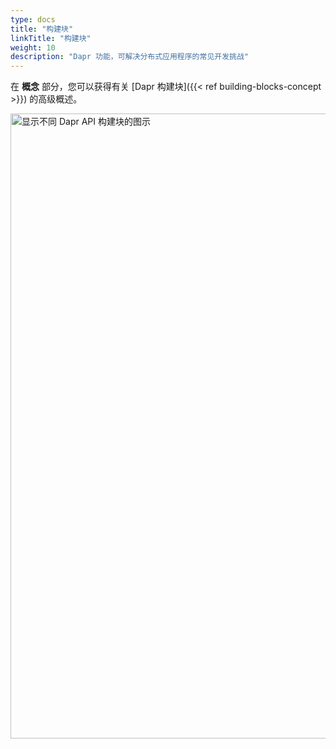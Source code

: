 ```yaml
---
type: docs
title: "构建块"
linkTitle: "构建块"
weight: 10
description: "Dapr 功能，可解决分布式应用程序的常见开发挑战"
---
```


在 **概念** 部分，您可以获得有关 [Dapr 构建块]({{< ref building-blocks-concept >}}) 的高级概述。

<img src="/images/buildingblocks-overview.png" alt="显示不同 Dapr API 构建块的图示" width=1000>

